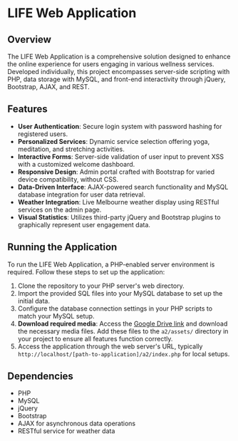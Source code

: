 # LIFE Web Application

## Overview
The LIFE Web Application is a comprehensive solution designed to enhance the online experience for users engaging in various wellness services. Developed individually, this project encompasses server-side scripting with PHP, data storage with MySQL, and front-end interactivity through jQuery, Bootstrap, AJAX, and REST.

## Features
- **User Authentication**: Secure login system with password hashing for registered users.
- **Personalized Services**: Dynamic service selection offering yoga, meditation, and stretching activities.
- **Interactive Forms**: Server-side validation of user input to prevent XSS with a customized welcome dashboard.
- **Responsive Design**: Admin portal crafted with Bootstrap for varied device compatibility, without CSS.
- **Data-Driven Interface**: AJAX-powered search functionality and MySQL database integration for user data retrieval.
- **Weather Integration**: Live Melbourne weather display using RESTful services on the admin page.
- **Visual Statistics**: Utilizes third-party jQuery and Bootstrap plugins to graphically represent user engagement data.

## Running the Application
To run the LIFE Web Application, a PHP-enabled server environment is required. Follow these steps to set up the application:

1. Clone the repository to your PHP server's web directory.
2. Import the provided SQL files into your MySQL database to set up the initial data.
3. Configure the database connection settings in your PHP scripts to match your MySQL setup.
4. **Download required media**: Access the [Google Drive link](https://drive.google.com/drive/folders/1poUMqdnB-cb47tIkBgmzeko1O9Eee5eb?usp=sharing) and download the necessary media files. Add these files to the `a2/assets/` directory in your project to ensure all features function correctly.
5. Access the application through the web server's URL, typically `http://localhost/[path-to-application]/a2/index.php` for local setups.

## Dependencies
- PHP
- MySQL
- jQuery
- Bootstrap
- AJAX for asynchronous data operations
- RESTful service for weather data

